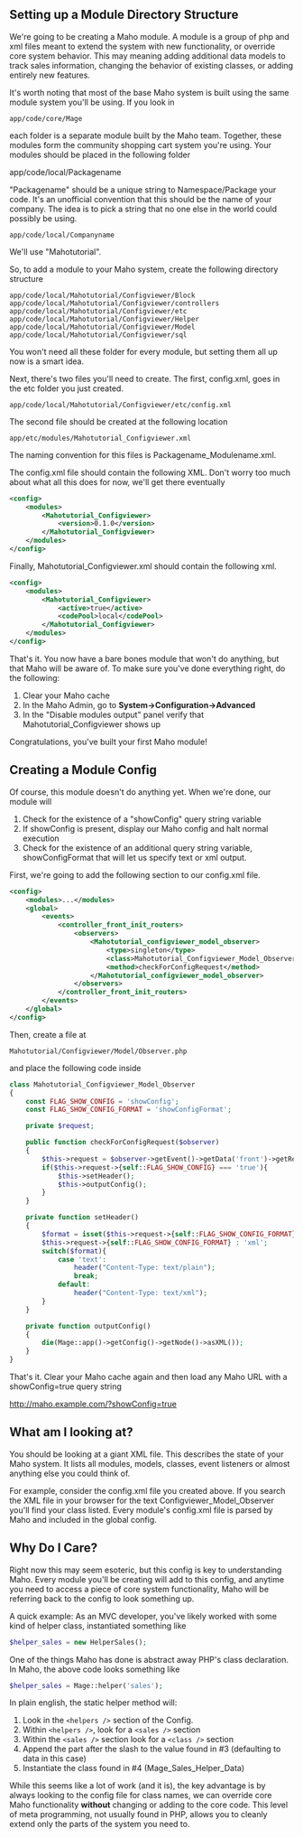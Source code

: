 ## Setting up a Module Directory Structure

We're going to be creating a Maho module. A module is a group of php and xml files meant to extend the system with new functionality, or override core system behavior. This may meaning adding additional data models to track sales information, changing the behavior of existing classes, or adding entirely new features.

It's worth noting that most of the base Maho system is built using the same module system you'll be using. If you look in

`app/code/core/Mage`

each folder is a separate module built by the Maho team. Together, these modules form the community shopping cart system you're using. Your modules should be placed in the following folder

app/code/local/Packagename

"Packagename" should be a unique string to Namespace/Package your code. It's an unofficial convention that this should be the name of your company. The idea is to pick a string that no one else in the world could possibly be using.

`app/code/local/Companyname`

We'll use "Mahotutorial".

So, to add a module to your Maho system, create the following directory structure

```
app/code/local/Mahotutorial/Configviewer/Block
app/code/local/Mahotutorial/Configviewer/controllers
app/code/local/Mahotutorial/Configviewer/etc
app/code/local/Mahotutorial/Configviewer/Helper
app/code/local/Mahotutorial/Configviewer/Model
app/code/local/Mahotutorial/Configviewer/sql
```

You won't need all these folder for every module, but setting them all up now is a smart idea.

Next, there's two files you'll need to create. The first, config.xml, goes in the etc folder you just created.

`app/code/local/Mahotutorial/Configviewer/etc/config.xml`

The second file should be created at the following location

`app/etc/modules/Mahotutorial_Configviewer.xml`

The naming convention for this files is Packagename_Modulename.xml.

The config.xml file should contain the following XML. Don't worry too much about what all this does for now, we'll get there eventually

```xml
<config>
    <modules>
        <Mahotutorial_Configviewer>
            <version>0.1.0</version>
        </Mahotutorial_Configviewer>
    </modules>
</config>
```

Finally, Mahotutorial_Configviewer.xml should contain the following xml.

```xml
<config>
    <modules>
        <Mahotutorial_Configviewer>
            <active>true</active>
            <codePool>local</codePool>
        </Mahotutorial_Configviewer>
    </modules>
</config>
```

That's it. You now have a bare bones module that won't do anything, but that Maho will be aware of. To make sure you've done everything right, do the following:

1.  Clear your Maho cache
2.  In the Maho Admin, go to **System->Configuration->Advanced**
3.  In the "Disable modules output" panel verify that Mahotutorial_Configviewer shows up

Congratulations, you've built your first Maho module!

## Creating a Module Config

Of course, this module doesn't do anything yet. When we're done, our module will

1.  Check for the existence of a "showConfig" query string variable
2.  If showConfig is present, display our Maho config and halt normal execution
3.  Check for the existence of an additional query string variable, showConfigFormat that will let us specify text or xml output.

First, we're going to add the following <global> section to our config.xml file.

```xml
<config>
    <modules>...</modules>
    <global>
        <events>
            <controller_front_init_routers>
                <observers>
                    <Mahotutorial_configviewer_model_observer>
                        <type>singleton</type>
                        <class>Mahotutorial_Configviewer_Model_Observer</class>
                        <method>checkForConfigRequest</method>
                    </Mahotutorial_configviewer_model_observer>
                </observers>
            </controller_front_init_routers>
        </events>
    </global>
</config>
```

Then, create a file at

`Mahotutorial/Configviewer/Model/Observer.php`

and place the following code inside

```php
class Mahotutorial_Configviewer_Model_Observer
{
    const FLAG_SHOW_CONFIG = 'showConfig';
    const FLAG_SHOW_CONFIG_FORMAT = 'showConfigFormat';

    private $request;

    public function checkForConfigRequest($observer)
    {
        $this->request = $observer->getEvent()->getData('front')->getRequest();
        if($this->request->{self::FLAG_SHOW_CONFIG} === 'true'){
            $this->setHeader();
            $this->outputConfig();
        }
    }

    private function setHeader()
    {
        $format = isset($this->request->{self::FLAG_SHOW_CONFIG_FORMAT}) ?
        $this->request->{self::FLAG_SHOW_CONFIG_FORMAT} : 'xml';
        switch($format){
            case 'text':
                header("Content-Type: text/plain");
                break;
            default:
                header("Content-Type: text/xml");
        }
    }

    private function outputConfig()
    {
        die(Mage::app()->getConfig()->getNode()->asXML());
    }
}
```

That's it. Clear your Maho cache again and then load any Maho URL with a showConfig=true query string

http://maho.example.com/?showConfig=true

## What am I looking at?

You should be looking at a giant XML file. This describes the state of your Maho system. It lists all modules, models, classes, event listeners or almost anything else you could think of.

For example, consider the config.xml file you created above. If you search the XML file in your browser for the text Configviewer_Model_Observer you'll find your class listed. Every module's config.xml file is parsed by Maho and included in the global config.

## Why Do I Care?

Right now this may seem esoteric, but this config is key to understanding Maho. Every module you'll be creating will add to this config, and anytime you need to access a piece of core system functionality, Maho will be referring back to the config to look something up.

A quick example: As an MVC developer, you've likely worked with some kind of helper class, instantiated something like

```php
$helper_sales = new HelperSales();
```

One of the things Maho has done is abstract away PHP's class declaration. In Maho, the above code looks something like

```php
$helper_sales = Mage::helper('sales');
```

In plain english, the static helper method will:

1.  Look in the `<helpers />` section of the Config.
2.  Within `<helpers />`, look for a `<sales />` section
3.  Within the `<sales />` section look for a `<class />` section
4.  Append the part after the slash to the value found in #3 (defaulting to data in this case)
5.  Instantiate the class found in #4 (Mage_Sales_Helper_Data)

While this seems like a lot of work (and it is), the key advantage is by always looking to the config file for class names, we can override core Maho functionality **without** changing or adding to the core code. This level of meta programming, not usually found in PHP, allows you to cleanly extend only the parts of the system you need to.